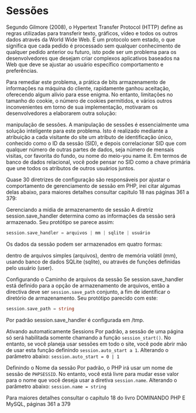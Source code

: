 # Sessões

Segundo Gilmore (2008), o Hypertext Transfer Protocol (HTTP) define as regras utilizadas para transferir texto, gráficos, vídeo e todos os outros dados através da World Wide Web. É um protocolo sem estado, o que significa que cada pedido é processado sem qualquer conhecimento de qualquer pedido anterior ou futuro, isto pode ser um problema para os desenvolvedores que desejam criar complexos aplicativos baseados na Web que deve se ajustar ao usuário específico comportamento e preferências.

Para remediar este problema, a prática de bits armazenamento de informações na máquina do cliente, rapidamente ganhou aceitação, oferecendo algum alívio para esse enigma. No entanto, limitações no tamanho do cookie, o número de cookies permitidos, e vários outros inconvenientes em torno de sua implementação, motivaram os desenvolvedores a elaborarem outra solução:

manipulação de sessões. A manipulação de sessões é essencialmente uma solução inteligente para este problema. Isto é realizado mediante a atribuição a cada visitante do site um atributo de identificação único, conhecido como o ID da sessão (SID), e depois correlacionar SID que com qualquer número de outras partes de dados, seja número de mensais visitas, cor favorita do fundo, ou nome do meio-you name it. Em termos de banco de dados relacional, você pode pensar no SID como a chave primária que une todos os atributos de outros usuários juntos.

Quase 30 diretrizes de configuração são responsáveis por ajustar o comportamento de gerenciamento de sessão em PHP, irei citar algumas delas abaixo, para maiores detalhes consultar capitulo 18 nas páginas 361 a 379:

Gerenciando a mídia de armazenamento de sessão
A diretriz session.save_handler determina como as informações da sessão será armazenado. Seu protótipo se parece assim:
```php
session.save_handler = arquivos | mm | sqlite | usuário
```
Os dados da sessão podem ser armazenados em quatro formas:

dentro de arquivos simples (arquivos), dentro de memória volátil (mm), usando
banco de dados SQLite (sqlite), ou através de funções definidas pelo usuário (user).

Configurando o Caminho de arquivos da sessão
Se session.save_handler está definido para a opção de armazenamento de arquivos, então a directiva deve ser `session.save_path` conjunto, a fim de identificar o diretório de armazenamento. Seu protótipo parecido com este:
```php
session.save_path = string
```
Por padrão session.save_handler é configurada em /tmp.

Ativando automaticamente Sessions
Por padrão, a sessão de uma página só será habilitada somente chamando a função `session_start()`. No entanto, se você planeja usar sessões em todo o site, você pode abrir mão de usar esta função definindo `session.auto_start a 1`.
Alterando o parâmetro abaixo:
`session.auto_start = 0 | 1`

Definindo o Nome da sessão
Por padrão, o PHP irá usar um nome de sessão de `PHPSESSID`. No entanto, você está livre para mudar esse valor para o nome que você deseja usar a diretiva `session.name`.
Alterando o parâmetro abaixo:
`session.name = string`

Para maiores detalhes consultar o capítulo 18 do livro DOMINANDO PHP E MySQL, páginas 361 a 379
